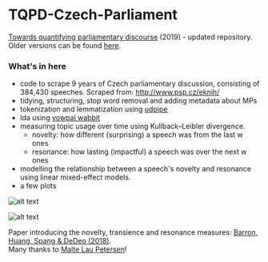 # TQPD-Czech-Parliament
[Towards quantifying parliamentary discourse](https://drive.google.com/file/d/1xJkmF63_oAZiWSHnZFLlm59z7yUaB0KC/view?usp=sharing) (2019) - updated repository. Older versions can be found [here](https://github.com/supplyandcommand/CZpar).

### What's in here
  * code to scrape 9 years of Czech parliamentary discussion, consisting of 384,430 speeches. Scraped from: http://www.psp.cz/eknih/
  * tidying, structuring, stop word removal and adding metadata about MPs
  * tokenization and lemmatization using [udpipe](https://github.com/ufal/udpipe)
  * lda using [vowpal wabbit](https://github.com/VowpalWabbit/vowpal_wabbit)
  * measuring topic usage over time using Kullback–Leibler divergence.
    * novelty: how different (surprising) a speech was from the last w ones 
    * resonance: how lasting (impactful) a speech was over the next w ones
  * modelling the relationship between a speech's novelty and resonance using linear mixed-effect models.
  * a few plots

![alt text](https://raw.githubusercontent.com/supplyandcommand/TQPD-Czech-Parliament/master/plots/CZpar_27.PNG)

![alt text](https://raw.githubusercontent.com/supplyandcommand/TQPD-Czech-Parliament/master/plots/CZpar_5000.PNG)


Paper introducing the novelty, transience and resonance measures: [Barron, Huang, Spang & DeDeo (2018)](https://www.pnas.org/content/115/18/4607).  
Many thanks to [Malte Lau Petersen](https://gitlab.com/maltelau)!
